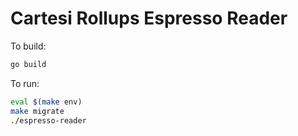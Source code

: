 # Cartesi Rollups Espresso Reader

To build:

```bash
go build
```

To run:

```bash
eval $(make env)
make migrate
./espresso-reader
```
